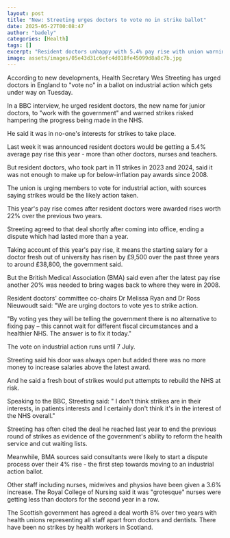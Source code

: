 ```yaml
---
layout: post
title: "New: Streeting urges doctors to vote no in strike ballot"
date: 2025-05-27T00:08:47
author: "badely"
categories: [Health]
tags: []
excerpt: "Resident doctors unhappy with 5.4% pay rise with union warning strikes in England could return."
image: assets/images/05e43d31c6efc4d018fe45099d8a8c7b.jpg
---
```


According to new developments, Health Secretary Wes Streeting has urged doctors in England to "vote no" in a ballot on industrial action which gets under way on Tuesday.

In a BBC interview, he urged resident doctors, the new name for junior doctors, to "work with the government" and warned strikes risked hampering the progress being made in the NHS.

He said it was in no-one's interests for strikes to take place.

Last week it was announced resident doctors would be getting a 5.4% average pay rise this year - more than other doctors, nurses and teachers.

But resident doctors, who took part in 11 strikes in 2023 and 2024, said it was not enough to make up for below-inflation pay awards since 2008.

The union is urging members to vote for industrial action, with sources saying strikes would be the likely action taken.

This year's pay rise comes after resident doctors were awarded rises worth 22% over the previous two years.

Streeting agreed to that deal shortly after coming into office, ending a dispute which had lasted more than a year.

Taking account of this year's pay rise, it means the starting salary for a doctor fresh out of university has risen by £9,500 over the past three years to around £38,800, the government said.

But the British Medical Association (BMA) said even after the latest pay rise another 20% was needed to bring wages back to where they were in 2008.

Resident doctors' committee co-chairs Dr Melissa Ryan and Dr Ross Nieuwoudt said: "We are urging doctors to vote yes to strike action. 

"By voting yes they will be telling the government there is no alternative to fixing pay – this cannot wait for different fiscal circumstances and a healthier NHS. The answer is to fix it today."

The vote on industrial action runs until 7 July.

Streeting said his door was always open but added there was no more money to increase salaries above the latest award.

And he said a fresh bout of strikes would put attempts to rebuild the NHS at risk.

Speaking to the BBC, Streeting said: " I don't think strikes are in their interests, in patients interests and I certainly don't think it's in the interest of the NHS overall."

Streeting has often cited the deal he reached last year to end the previous round of strikes as evidence of the government's ability to reform the health service and cut waiting lists. 

Meanwhile, BMA sources said consultants were likely to start a dispute process over their 4% rise - the first step towards moving to an industrial action ballot.

Other staff including nurses, midwives and physios have been given a 3.6% increase. The Royal College of Nursing said it was "grotesque" nurses were getting less than doctors for the second year in a row.

The Scottish government has agreed a deal worth 8% over two years with health unions representing all staff apart from doctors and dentists.  There have been no strikes by health workers in Scotland.

